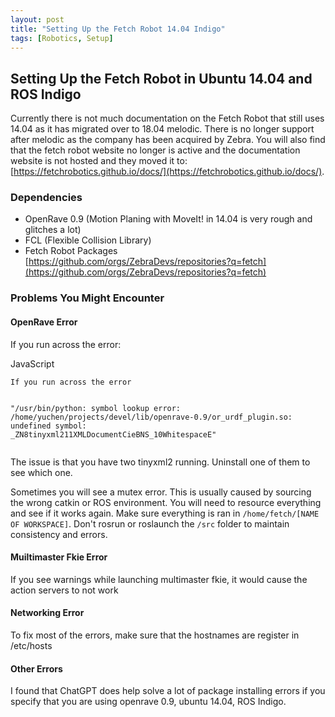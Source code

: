 ```yaml
---
layout: post
title: "Setting Up the Fetch Robot 14.04 Indigo"
tags: [Robotics, Setup]
---
```


## Setting Up the Fetch Robot in Ubuntu 14.04 and ROS Indigo
Currently there is not much documentation on the Fetch Robot that still uses 14.04 as it has migrated over to 18.04 melodic. There is no longer support after melodic as the company has been acquired by Zebra. You will also find that the fetch robot website no longer is active and the documentation website is not hosted and they moved it to: [https://fetchrobotics.github.io/docs/](https://fetchrobotics.github.io/docs/). 

### Dependencies
- OpenRave 0.9 (Motion Planing with MoveIt! in 14.04 is very rough and glitches a lot)
- FCL (Flexible Collision Library)
- Fetch Robot Packages [https://github.com/orgs/ZebraDevs/repositories?q=fetch](https://github.com/orgs/ZebraDevs/repositories?q=fetch)




### Problems You Might Encounter

#### OpenRave Error
If you run across the error:

<div class="code-block-container">
  <div class="code-block-header">
    <span>JavaScript</span>
  </div>
  <pre><code class="language-bash">If you run across the error

"/usr/bin/python:
symbol lookup error:
/home/yuchen/projects/devel/lib/openrave-0.9/or_urdf_plugin.so:
undefined symbol: _ZN8tinyxml211XMLDocumentCieBNS_10WhitespaceE"</code></pre>
</div>

The issue is that you have two tinyxml2 running. Uninstall one of them to see which one.

Sometimes you will see a mutex error. This is usually caused by sourcing the wrong catkin or ROS environment. You will need to resource everything and see if it works again. Make sure everything is ran in `/home/fetch/[NAME OF WORKSPACE]`. Don't rosrun or roslaunch the `/src` folder to maintain consistency and errors.

#### Muiltimaster Fkie Error
If you see warnings while launching multimaster fkie, it would cause the action
servers to not work 

#### Networking Error
To fix most of the errors, make sure that the hostnames are register in /etc/hosts

#### Other Errors
I found that ChatGPT does help solve a lot of package installing errors if you specify that you are using openrave 0.9, ubuntu 14.04, ROS Indigo.